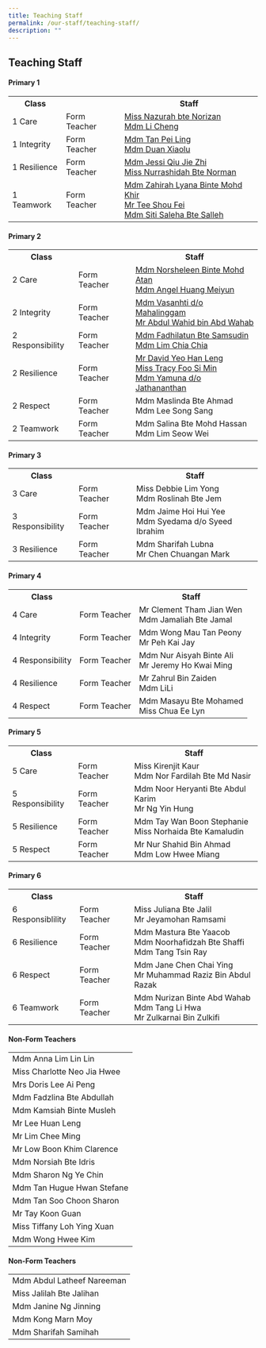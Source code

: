 ```yaml
---
title: Teaching Staff
permalink: /our-staff/teaching-staff/
description: ""
---
```

## **Teaching Staff**

####  Primary 1
<table style="width:100%">
  <tr>
    <th>Class</th>
    <th></th>
    <th>Staff</th>
  </tr>
  <tr>
    <td>1 Care</td>
    <td>Form Teacher</td>
    <td><a href="mailto:nazurah_norizan@moe.edu.sg">Miss Nazurah bte Norizan </a><br>
		<a href="mailto:li_cheng@moe.edu.sg">Mdm Li Cheng</a></td>
  </tr>
  <tr>
    <td>1 Integrity</td>
    <td>Form Teacher</td>
    <td><a href ="mailto:tan_pei_ling_a@moe.edu.sg">Mdm Tan Pei Ling</a> <br>
		<a href = "mailto:duan_xiaolu@moe.edu.sg">Mdm Duan Xiaolu</a></td>
  </tr>
	<tr>
    <td>1 Resilience</td>
    <td>Form Teacher</td>
    <td><a href ="mailto:qiu_jie_zhi@moe.edu.sg">Mdm Jessi Qiu Jie Zhi </a><br>
		<a href ="mailto:nurrashidah_norman@moe.edu.sg">Miss Nurrashidah Bte Norman</a></td>
  </tr>
	<tr>
    <td>1 Teamwork</td>
    <td>Form Teacher</td>
    <td><a href ="mailto:zahirah_lyana_mohd_khir@moe.edu.sg">Mdm Zahirah Lyana Binte Mohd Khir</a><br>
		<a href ="mailto:tee_shou_fei@moe.edu.sg">Mr Tee Shou Fei</a><br>
		<a href ="mailto:siti_saleha_salleh_a@moe.edu.sg">Mdm Siti Saleha Bte Salleh</a></td>
  </tr>
</table>

####  Primary 2
<table style="width:100%">
  <tr>
    <th>Class</th>
    <th></th>
    <th>Staff</th>
  </tr>
  <tr>
    <td>2 Care</td>
    <td>Form Teacher</td>
    <td><a href="mailto:norsheleen_mohamed_atan@moe.edu.sg">Mdm Norsheleen Binte Mohd Atan</a> <br>
		<a href ="mailto:angel_huang@moe.edu.sg">Mdm Angel Huang Meiyun</a></td>
  </tr>
  <tr>
    <td>2 Integrity</td>
    <td>Form Teacher</td>
    <td><a href ="mailto:vasanthi_mahalinggam@moe.edu.sg">Mdm Vasanhti d/o Mahalinggam</a> <br>
		<a href ="mailto:abdul_wahid_abdul_wahab@moe.edu.sg">Mr Abdul Wahid bin Abd Wahab</a></td>
  </tr>
	<tr>
    <td>2 Responsibility</td>
    <td>Form Teacher</td>
    <td><a href ="mailto:fadhilatun_samsudin@moe.edu.sg">Mdm Fadhilatun Bte Samsudin</a> <br>
		<a href ="mailto:lim_chia_chia@moe.edu.sg">Mdm Lim Chia Chia</a></td>
  </tr>
	<tr>
    <td>2 Resilience</td>
    <td>Form Teacher</td>
    <td><a href ="mailto:yeo_han_leng_david@moe.edu.sg">Mr David Yeo Han Leng </a><br>
		<a href ="mailto:foo_si_min@moe.edu.sg">Miss Tracy Foo Si Min </a><br>
		<a href ="mailto:yamuna_jathananthan@moe.edu.sg">Mdm Yamuna d/o Jathananthan</a></td>
  </tr>
	<tr>
    <td>2 Respect</td>
    <td>Form Teacher</td>
    <td>Mdm Maslinda Bte Ahmad <br>
		Mdm Lee Song Sang</td>
  </tr>
	<tr>
    <td>2 Teamwork</td>
    <td>Form Teacher</td>
    <td>Mdm Salina Bte Mohd Hassan<br>
		Mdm Lim Seow Wei</td>
  </tr>
</table>


####  Primary 3
<table style="width:100%">
  <tr>
    <th>Class</th>
    <th></th>
    <th>Staff</th>
  </tr>
  <tr>
    <td>3 Care </td>
    <td>Form Teacher</td>
    <td>Miss Debbie Lim Yong <br>
		Mdm Roslinah Bte Jem</td>
  </tr>
  <tr>
    <td>3 Responsibility</td>
    <td>Form Teacher</td>
    <td>Mdm Jaime Hoi Hui Yee <br>
		Mdm Syedama d/o Syeed Ibrahim</td>
  </tr>
	<tr>
    <td>3 Resilience</td>
    <td>Form Teacher</td>
    <td>Mdm Sharifah Lubna <br>
		Mr Chen Chuangan Mark <br>
		</td>
  </tr>
</table>

####  Primary 4
<table style="width:100%">
  <tr>
    <th>Class</th>
    <th></th>
    <th>Staff</th>
  </tr>
  <tr>
    <td>4 Care</td>
    <td>Form Teacher</td>
    <td>Mr Clement Tham Jian Wen <br>
		Mdm Jamaliah Bte Jamal</td>
  </tr>
  <tr>
    <td>4 Integrity</td>
    <td>Form Teacher</td>
    <td>Mdm Wong Mau Tan Peony <br>
		Mr Peh Kai Jay</td>
  </tr>
	<tr>
    <td>4 Responsibility</td>
    <td>Form Teacher</td>
    <td>Mdm Nur Aisyah Binte Ali<br>
		Mr Jeremy Ho Kwai Ming <br>
			</td>
  </tr>
	<tr>
    <td>4 Resilience</td>
    <td>Form Teacher</td>
    <td>Mr Zahrul Bin Zaiden <br>
		Mdm LiLi</td>
  </tr>
	<tr>
    <td>4 Respect </td>
    <td>Form Teacher</td>
    <td>Mdm Masayu Bte Mohamed<br>
		Miss Chua Ee Lyn
			</td>
  </tr>
</table>

####  Primary 5
<table style="width:100%">
  <tr>
    <th>Class</th>
    <th></th>
    <th>Staff</th>
  </tr>
  <tr>
    <td>5 Care</td>
    <td>Form Teacher</td>
    <td>Miss Kirenjit Kaur <br>
		Mdm Nor Fardilah Bte Md Nasir</td>
  </tr>
  <tr>
    <td>5 Responsibility</td>
    <td>Form Teacher</td>
    <td>Mdm Noor Heryanti Bte Abdul Karim <br>
		Mr Ng Yin Hung</td>
  </tr>
	<tr>
    <td>5 Resilience</td>
    <td>Form Teacher</td>
    <td>Mdm Tay Wan Boon Stephanie<br>
		Miss Norhaida Bte Kamaludin <br></td>
  </tr>
	<tr>
    <td>5 Respect</td>
    <td>Form Teacher</td>
    <td>Mr Nur Shahid Bin Ahmad <br>
		Mdm Low Hwee Miang</td>
  </tr>
</table>

####  Primary 6
<table style="width:100%">
  <tr>
    <th>Class</th>
    <th></th>
    <th>Staff</th>
  </tr>
  <tr>
    <td>6 Responsiblility</td>
    <td>Form Teacher</td>
    <td>Miss Juliana Bte Jalil <br>
		Mr Jeyamohan Ramsami</td>
  </tr>
  <tr>
    <td>6 Resilience</td>
    <td>Form Teacher</td>
    <td>Mdm Mastura Bte Yaacob <br>
		Mdm Noorhafidzah Bte Shaffi <br>
		Mdm Tang Tsin Ray</td>
  </tr>
	<tr>
    <td>6 Respect</td>
    <td>Form Teacher</td>
    <td>Mdm Jane Chen Chai Ying<br>
		Mr Muhammad Raziz Bin Abdul Razak <br></td>
  </tr>
	<tr>
    <td>6 Teamwork</td>
    <td>Form Teacher</td>
    <td>Mdm Nurizan Binte Abd Wahab <br>
		Mdm Tang Li Hwa <br>
		Mr Zulkarnai Bin Zulkifi</td>
  </tr>
</table>

####  Non-Form Teachers
<table style="width:100%">
  <tr>
    <td>Mdm Anna Lim Lin Lin</td>
  </tr>
	<tr>
    <td>Miss Charlotte Neo Jia Hwee</td>
  </tr>
	<tr>
    <td>Mrs Doris Lee Ai Peng</td>
  </tr>
  <tr>
    <td>Mdm Fadzlina Bte Abdullah</td>
  </tr>
	<tr>
    <td>Mdm Kamsiah Binte Musleh</td>
  </tr>
	<tr>
    <td>Mr Lee Huan Leng</td>
  </tr>
	<tr>
    <td>Mr Lim Chee Ming</td>
  </tr>
	<tr>
    <td>Mr Low Boon Khim Clarence</td>
  </tr>
	<tr>
    <td>Mdm Norsiah Bte Idris</td>
  </tr>
	<tr>
    <td>Mdm Sharon Ng Ye Chin</td>
  </tr>
	<tr>
    <td>Mdm Tan Hugue Hwan Stefane</td>
  </tr>
	<tr>
    <td>Mdm Tan Soo Choon Sharon</td>
  </tr>
	<tr>
    <td>Mr Tay Koon Guan</td>
  </tr>
	<tr>
    <td>Miss Tiffany Loh Ying Xuan</td>
  </tr>
	<tr>
    <td>Mdm Wong Hwee Kim</td>
  </tr>
</table>

####  Non-Form Teachers
<table style="width:100%">
  <tr>
    <td>Mdm Abdul Latheef Nareeman</td>
  </tr>
	<tr>
    <td>Miss Jalilah Bte Jalihan</td>
  </tr>
	<tr>
    <td>Mdm Janine Ng Jinning</td>
  </tr>
  <tr>
    <td>Mdm Kong Marn Moy</td>
  </tr>
	<tr>
    <td>Mdm Sharifah Samihah</td>
  </tr>
</table>
